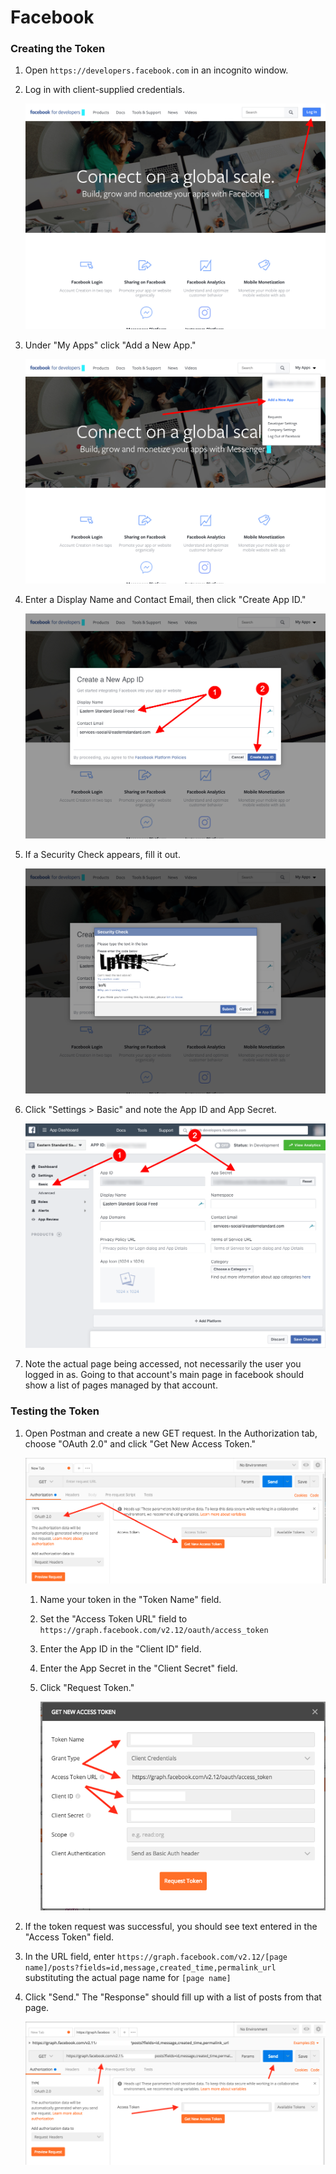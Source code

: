 # Facebook

### Creating the Token

1. Open `https://developers.facebook.com` in an incognito window.
2. Log in with client-supplied credentials.

   ![](.gitbook/assets/fb-01.png)

3. Under "My Apps" click "Add a New App."

   ![](.gitbook/assets/fb-02.png)

4. Enter a Display Name and Contact Email, then click "Create App ID."

   ![](.gitbook/assets/fb-03.png)

5. If a Security Check appears, fill it out.

   ![](.gitbook/assets/fb-04.png)

6. Click "Settings &gt; Basic" and note the App ID and App Secret.

   ![](.gitbook/assets/fb-05.png)

7. Note the actual page being accessed, not necessarily the user you logged in as. Going to that account's main page in facebook should show a list of pages managed by that account.

### Testing the Token

1. Open Postman and create a new GET request. In the Authorization tab, choose "OAuth 2.0" and click "Get New Access Token."

   ![](.gitbook/assets/fb-06.png)

   1. Name your token in the "Token Name" field.
   2. Set the "Access Token URL" field to `https://graph.facebook.com/v2.12/oauth/access_token`
   3. Enter the App ID in the "Client ID" field.
   4. Enter the App Secret in the "Client Secret" field.
   5. Click "Request Token."

      ![](.gitbook/assets/fb-07.png)

2. If the token request was successful, you should see text entered in the "Access Token" field.
3. In the URL field, enter `https://graph.facebook.com/v2.12/[page name]/posts?fields=id,message,created_time,permalink_url` substituting the actual page name for `[page name]`
4. Click "Send." The "Response" should fill up with a list of posts from that page.

   ![](.gitbook/assets/fb-08.png)

